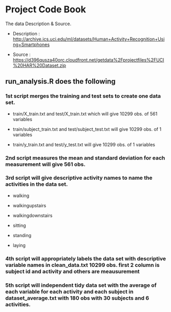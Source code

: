# Project Code Book

The data Description & Source.

* Description : http://archive.ics.uci.edu/ml/datasets/Human+Activity+Recognition+Using+Smartphones

* Source : https://d396qusza40orc.cloudfront.net/getdata%2Fprojectfiles%2FUCI%20HAR%20Dataset.zip

## run_analysis.R does the following

### 1st script merges the training and test sets to create one data set.

* train/X_train.txt and test/X_train.txt which will give 10299 obs. of 561 variables

* train/subject_train.txt and test/subject_test.txt will give 10299 obs. of 1 variables

* train/y_train.txt and test/y_test.txt will give 10299 obs. of 1 variables

### 2nd script measures the mean and standard deviation for each measurement  will give 561 obs.

### 3rd script will give descriptive activity names to name the activities in the data set.

* walking

* walkingupstairs

* walkingdownstairs

* sitting

* standing

* laying

### 4th script will appropriately labels the data set with descriptive variable names in clean_data.txt 10299 obs. first 2 column is subject id and activity and others are meausurement

### 5th script will independent tidy data set with the average of each variable for each activity and each subject in dataset_average.txt with 180 obs with 30 subjects and 6 activities.


